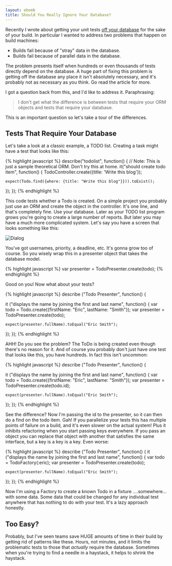 ```yaml
---
layout: ebomb
title: Should You Really Ignore Your Database?
---
```

Recently I wrote about getting your unit tests [off your database](http://paytonrules.com/software-development/2015/05/15/im-just-a-build-machine-and-i-dont-work.html) for the sake of your build. In particular I wanted to address two problems that happen on build machines:

* Builds fail because of "stray" data in the database.
* Builds fail because of parallel data in the database.

The problem presents itself when hundreds or even thousands of tests directly depend on the database. A huge part of fixing this problem is getting off the database any place it isn't absolutely necessary, and it's probably not as necessary as you think. Go read the article for more.

I got a question back from this, and I'd like to address it. Paraphrasing:

> I don't get what the difference is between tests that require your ORM objects and tests that require your database.

This is an important question so let's take a tour of the differences.

## Tests That Require Your Database

Let's take a look at a classic example, a TODO list. Creating a task might have a test that looks like this:

{% highlight javascript %}
describe("todolist", function() {
  // Note: This is just a sample theoretical ORM. Don't try this at home.
  it("should create todo item", function() {
    TodoController.create({title: 'Write this blog'});

    expect(Todo.find({where: {title: "Write this blog"}})).toExist();
  });
});
{% endhighlight %}

This code tests whether a Todo is created. On a simple project you probably just use an ORM and create the object in the controller. It's one line, and that's completely fine. Use your database. Later as your TODO list program grows you're going to create a large number of reports. But later you may have a much more complicated system. Let's say you have a screen that looks something like this:

![Dialog](https://www.evernote.com/l/AAY2iEJMZyRHSqSmLgebNTWRy6i5J73lX-gB/image.png)

You've got usernames, priority, a deadline, etc. It's gonna grow too of course. So you wisely wrap this in a presenter object that takes the database model.

{% highlight javascript %}
var presenter = TodoPresenter.create(todo);
{% endhighlight %}

Good on you! Now what about your tests?

{% highlight javascript %}
describe ("Todo Presenter", function() {

  it ("displays the name by joining the first and last name", function() {
    var todo = Todo.create({firstName: "Eric", lastName: "Smith"});
    var presenter = TodoPresenter.create(todo);

    expect(presenter.fullName).toEqual("Eric Smith");
  });
});
{% endhighlight %}

AHH! Do you see the problem? The ToDo is being created even though there's no reason for it. And of course you probably don't just have one test that looks like this, you have hundreds. In fact this isn't uncommon:

{% highlight javascript %}
describe ("Todo Presenter", function() {

  it ("displays the name by joining the first and last name", function() {
    var todo = Todo.create({firstName: "Eric", lastName: "Smith"});
    var presenter = TodoPresenter.create(todo.id);

    expect(presenter.fullName).toEqual("Eric Smith");
  });
});
{% endhighlight %}

See the difference? Now I'm passing the id to the presenter, so it can then do a find on the todo item. Gah! If you parallelize your tests this has multiple points of failure on a build, and it's even slower on the actual system! Plus it inhibits refactoring when you start passing keys everywhere. If you pass an object you can replace that object with another that satisfies the same interface, but a key is a key is a key. Even worse:

{% highlight javascript %}
describe ("Todo Presenter", function() {
  it ("displays the name by joining the first and last name", function() {
    var todo = TodoFactory(:eric);
    var presenter = TodoPresenter.create(todo);

    expect(presenter.fullName).toEqual("Eric Smith");
  });
});
{% endhighlight %}

Now I'm using a Factory to create a known Todo in a fixture ….somewhere… with some data. Some data that could be changed for any individual test anywhere that has nothing to do with your test. It's a lazy approach honestly.

## Too Easy?

Probably, but I've seen teams save HUGE amounts of time in their build by getting rid of patterns like these. Hours, not minutes, and it limits the problematic tests to those that _actually_ require the database. Sometimes when you're trying to find a needle in a haystack, it helps to shrink the haystack.
